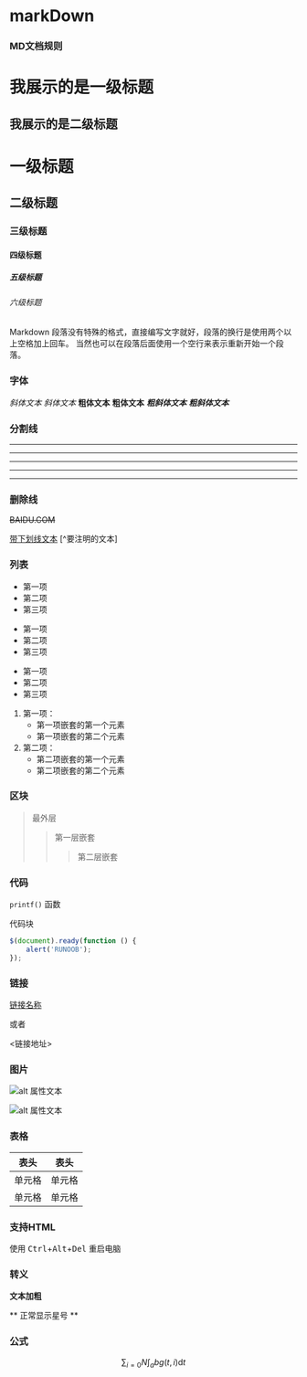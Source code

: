 # markDown
### MD文档规则
我展示的是一级标题
=================

我展示的是二级标题
-----------------
# 一级标题
## 二级标题
### 三级标题
#### 四级标题
##### 五级标题
###### 六级标题

Markdown 段落没有特殊的格式，直接编写文字就好，段落的换行是使用两个以上空格加上回车。
当然也可以在段落后面使用一个空行来表示重新开始一个段落。

### 字体
*斜体文本*
_斜体文本_
**粗体文本**
__粗体文本__
***粗斜体文本***
___粗斜体文本___

### 分割线
***

* * *

*****

- - -

----------

### 删除线
~~BAIDU.COM~~

<u>带下划线文本</u>
[^要注明的文本]
### 列表
* 第一项
* 第二项
* 第三项

+ 第一项
+ 第二项
+ 第三项


- 第一项
- 第二项
- 第三项

1. 第一项：
    - 第一项嵌套的第一个元素
    - 第一项嵌套的第二个元素
2. 第二项：
    - 第二项嵌套的第一个元素
    - 第二项嵌套的第二个元素
### 区块
> 最外层
> > 第一层嵌套
> > > 第二层嵌套
### 代码
`printf()` 函数

代码块
```javascript
$(document).ready(function () {
    alert('RUNOOB');
});
```
### 链接
[链接名称](链接地址)

或者

<链接地址>
### 图片
![alt 属性文本](https://avatars.githubusercontent.com/u/25358018?s=48&v=4)

![alt 属性文本](https://avatars.githubusercontent.com/u/25358018?s=48&v=4 "可选标题")
### 表格
|  表头   | 表头  |
|  ----  | ----  |
| 单元格  | 单元格 |
| 单元格  | 单元格 |
### 支持HTML
使用 <kbd>Ctrl</kbd>+<kbd>Alt</kbd>+<kbd>Del</kbd> 重启电脑
### 转义
**文本加粗** 

\*\* 正常显示星号 \*\*
### 公式

$$\sum_{i=0}N\int_{a}{b}g(t,i)\text{d}t$$
